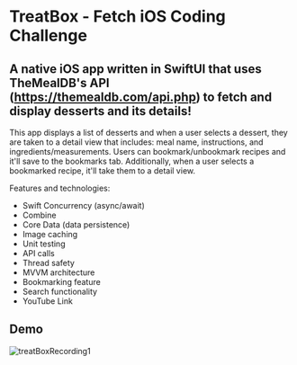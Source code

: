# TreatBox - Fetch iOS Coding Challenge

## A native iOS app written in SwiftUI that uses TheMealDB's API (https://themealdb.com/api.php) to fetch and display desserts and its details!

This app displays a list of desserts and when a user selects a dessert, they are taken to a detail view that includes: meal name, instructions, and ingredients/measurements. Users can bookmark/unbookmark recipes and it'll save to the bookmarks tab. Additionally, when a user selects a bookmarked recipe, it'll take them to a detail view.

Features and technologies:

* Swift Concurrency (async/await)
* Combine
* Core Data (data persistence)
* Image caching
* Unit testing
* API calls
* Thread safety 
* MVVM architecture
* Bookmarking feature
* Search functionality
* YouTube Link

## Demo
![treatBoxRecording1](https://github.com/user-attachments/assets/ef3bbcb6-c4b9-4961-8957-f4e7127acf8e)


